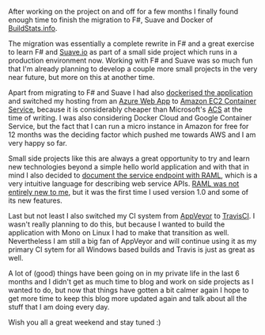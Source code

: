 ﻿<!--
    Published: 2016-07-15 10:20
    Author: Dustin Moris Gorski
    Title: BuildStats.info |> F#
	Tags: fsharp suave docker aws
-->
After working on the project on and off for a few months I finally found enough time to finish the migration to F#, Suave and Docker of [BuildStats.info](https://buildstats.info/).

The migration was essentially a complete rewrite in F# and a great exercise to learn F# and [Suave.io](https://suave.io/) as part of a small side project which runs in a production environment now. Working with F# and Suave was so much fun that I'm already planning to develop a couple more small projects in the very near future, but more on this at another time.

Apart from migrating to F# and Suave I had also [dockerised the application](https://hub.docker.com/r/dustinmoris/ci-buildstats/) and switched my hosting from an [Azure Web App](https://azure.microsoft.com/en-gb/services/app-service/web/) to [Amazon EC2 Container Service](https://aws.amazon.com/ecs/), because it is considerably cheaper than Microsoft's [ACS](https://azure.microsoft.com/en-gb/services/container-service/) at the time of writing. I was also considering Docker Cloud and Google Container Service, but the fact that I can run a micro instance in Amazon for free for 12 months was the deciding factor which pushed me towards AWS and I am very happy so far.

Small side projects like this are always a great opportunity to try and learn new technologies beyond a simple hello world application and with that in mind I also decided to [document the service endpoint with RAML](https://github.com/dustinmoris/CI-BuildStats/blob/master/api.raml), which is a very intuitive language for describing web service APIs. [RAML was not entirely new to me](https://dusted.codes/design-test-and-document-restful-apis-using-raml-in-dotnet), but it was the first time I used version 1.0 and some of its new features.

Last but not least I also switched my CI system from [AppVeyor](https://www.appveyor.com/) to [TravisCI](https://travis-ci.org/dustinmoris/CI-BuildStats). I wasn't really planning to do this, but because I wanted to build the application with Mono on Linux I had to make that transition as well. Nevertheless I am still a big fan of AppVeyor and will continue using it as my primary CI sytem for all Windows based builds and Travis is just as great as well.

A lot of (good) things have been going on in my private life in the last 6 months and I didn't get as much time to blog and work on side projects as I wanted to do, but now that things have gotten a bit calmer again I hope to get more time to keep this blog more updated again and talk about all the stuff that I am doing every day.

Wish you all a great weekend and stay tuned :)